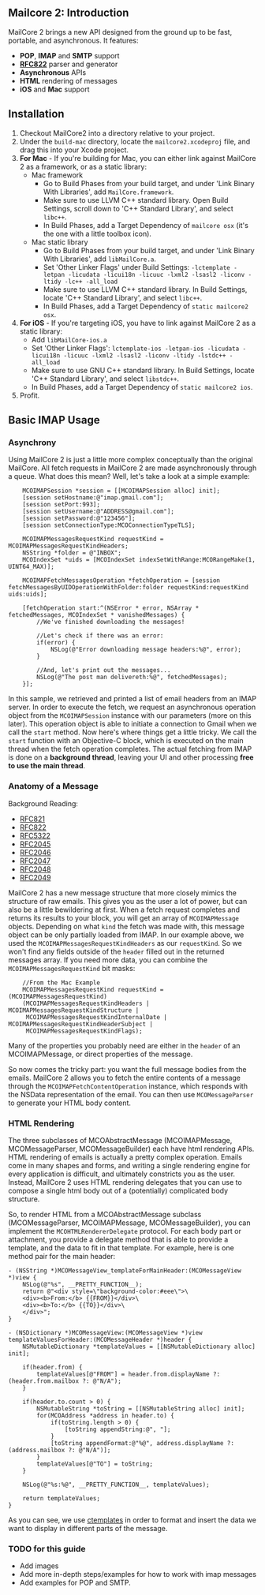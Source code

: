 ## Mailcore 2: Introduction ##

MailCore 2 brings a new API designed from the ground up to be fast, portable, and asynchronous.  It features:

- **POP**, **IMAP** and **SMTP** support
- **[RFC822](http://www.ietf.org/rfc/rfc0822.txt)** parser and generator
- **Asynchronous** APIs
- **HTML** rendering of messages
- **iOS** and **Mac** support

## Installation ##

1. Checkout MailCore2 into a directory relative to your project.
2. Under the `build-mac` directory, locate the `mailcore2.xcodeproj` file, and drag this into your Xcode project.
3. **For Mac** - If you're building for Mac, you can either link against MailCore 2 as a framework, or as a static library:
    * Mac framework
        - Go to Build Phases from your build target, and under 'Link Binary With Libraries', add `MailCore.framework`.
        - Make sure to use LLVM C++ standard library.  Open Build Settings, scroll down to 'C++ Standard Library', and select `libc++`.
        - In Build Phases, add a Target Dependency of `mailcore osx` (it's the one with a little toolbox icon).
    * Mac static library
        - Go to Build Phases from your build target, and under 'Link Binary With Libraries', add `libMailCore.a`.
        - Set 'Other Linker Flags' under Build Settings: `-lctemplate -letpan -licudata -licui18n -licuuc -lxml2 -lsasl2 -liconv -ltidy -lc++ -all_load`
        - Make sure to use LLVM C++ standard library.  In Build Settings, locate 'C++ Standard Library', and select `libc++`.
        - In Build Phases, add a Target Dependency of `static mailcore2 osx`.
4. **For iOS** - If you're targeting iOS, you have to link against MailCore 2 as a static library:
    * Add `libMailCore-ios.a`
    * Set 'Other Linker Flags': `lctemplate-ios -letpan-ios -licudata -licui18n -licuuc -lxml2 -lsasl2 -liconv -ltidy -lstdc++ -all_load`
    * Make sure to use GNU C++ standard library.  In Build Settings, locate 'C++ Standard Library', and select `libstdc++`.
    * In Build Phases, add a Target Dependency of `static mailcore2 ios`.
5. Profit.

## Basic IMAP Usage ##

### Asynchrony ###

Using MailCore 2 is just a little more complex conceptually than the original MailCore.  All fetch requests in MailCore 2 are made asynchronously through a queue.  What does this mean?  Well, let's  take a look at a simple example:

```objc
    MCOIMAPSession *session = [[MCOIMAPSession alloc] init];
    [session setHostname:@"imap.gmail.com"];
    [session setPort:993];
    [session setUsername:@"ADDRESS@gmail.com"];
    [session setPassword:@"123456"];
    [session setConnectionType:MCOConnectionTypeTLS];

    MCOIMAPMessagesRequestKind requestKind = MCOIMAPMessagesRequestKindHeaders;
    NSString *folder = @"INBOX";
    MCOIndexSet *uids = [MCOIndexSet indexSetWithRange:MCORangeMake(1, UINT64_MAX)];

    MCOIMAPFetchMessagesOperation *fetchOperation = [session fetchMessagesByUIDOperationWithFolder:folder requestKind:requestKind uids:uids];

    [fetchOperation start:^(NSError * error, NSArray * fetchedMessages, MCOIndexSet * vanishedMessages) {
        //We've finished downloading the messages!

        //Let's check if there was an error:
        if(error) {
            NSLog(@"Error downloading message headers:%@", error);
        }

        //And, let's print out the messages...
        NSLog(@"The post man delivereth:%@", fetchedMessages);
    }];
```

In this sample, we retrieved and printed a list of email headers from an IMAP server.  In order to execute the fetch, we request an asynchronous operation object from the `MCOIMAPSession` instance with our parameters (more on this later).  This operation object is able to initiate a connection to Gmail when we call the `start` method.  Now here's where things get a little tricky.  We call the `start` function with an Objective-C block, which is executed on the main thread when the fetch operation completes.  The actual fetching from IMAP is done on a **background thread**, leaving your UI and other processing **free to use the main thread**.

### Anatomy of a Message ###

Background Reading:
* [RFC821](http://tools.ietf.org/html/rfc821)
* [RFC822](http://tools.ietf.org/html/rfc822)
* [RFC5322](http://tools.ietf.org/html/rfc5322)
* [RFC2045](http://tools.ietf.org/html/rfc2045)
* [RFC2046](http://tools.ietf.org/html/rfc2046)
* [RFC2047](http://tools.ietf.org/html/rfc2047)
* [RFC2048](http://tools.ietf.org/html/rfc2048)
* [RFC2049](http://tools.ietf.org/html/rfc2049)

MailCore 2 has a new message structure that more closely mimics the structure of raw emails.  This gives you as the user a lot of power, but can also be a little bewildering at first.  When a fetch request completes and returns its results to your block, you will get an array of `MCOIMAPMessage` objects.  Depending on what `kind` the fetch was made with, this message object can be only partially loaded from IMAP.  In our example above, we used the `MCOIMAPMessagesRequestKindHeaders` as our `requestKind`.  So we won't find any fields outside of the `header` filled out in the returned messages array.  If you need more data, you can combine the `MCOIMAPMessagesRequestKind` bit masks:


```objc
    //From the Mac Example
    MCOIMAPMessagesRequestKind requestKind = (MCOIMAPMessagesRequestKind)
    (MCOIMAPMessagesRequestKindHeaders | MCOIMAPMessagesRequestKindStructure |
     MCOIMAPMessagesRequestKindInternalDate | MCOIMAPMessagesRequestKindHeaderSubject |
     MCOIMAPMessagesRequestKindFlags);
```

Many of the properties you probably need are either in the `header` of an MCOIMAPMessage, or direct properties of the message.

So now comes the tricky part: you want the full message bodies from the emails.  MailCore 2 allows you to fetch the entire contents of a message through the `MCOIMAPFetchContentOperation` instance, which responds with the NSData representation of the email.  You can then use `MCOMessageParser` to generate your HTML body content.

### HTML Rendering ###

The three subclasses of MCOAbstractMessage (MCOIMAPMessage, MCOMessageParser, MCOMessageBuilder) each have html rendering APIs.  HTML rendering of emails is actually a pretty complex operation.  Emails come in many shapes and forms, and writing a single rendering engine for every application is difficult, and ultimately constricts you as the user.  Instead, MailCore 2 uses HTML rendering delegates that you can use to compose a single html body out of a (potentially) complicated body structure.

So, to render HTML from a MCOAbstractMessage subclass (MCOMessageParser, MCOIMAPMessage, MCOMessageBuilder), you can implement the `MCOHTMLRendererDelegate` protocol.  For each body part or attachment, you provide a delegate method that is able to provide a template, and the data to fit in that template.  For example, here is one method pair for the main header:

```objc
- (NSString *)MCOMessageView_templateForMainHeader:(MCOMessageView *)view {
    NSLog(@"%s", __PRETTY_FUNCTION__);
    return @"<div style=\"background-color:#eee\">\
    <div><b>From:</b> {{FROM}}</div>\
    <div><b>To:</b> {{TO}}</div>\
    </div>";
}

- (NSDictionary *)MCOMessageView:(MCOMessageView *)view templateValuesForHeader:(MCOMessageHeader *)header {
    NSMutableDictionary *templateValues = [[NSMutableDictionary alloc] init];
    
    if(header.from) {
        templateValues[@"FROM"] = header.from.displayName ?: (header.from.mailbox ?: @"N/A");
    }
    
    if(header.to.count > 0) {
        NSMutableString *toString = [[NSMutableString alloc] init];
        for(MCOAddress *address in header.to) {
            if(toString.length > 0) {
                [toString appendString:@", "];
            }
            [toString appendFormat:@"%@", address.displayName ?: (address.mailbox ?: @"N/A")];
        }
        templateValues[@"TO"] = toString;
    }
    
    NSLog(@"%s:%@", __PRETTY_FUNCTION__, templateValues);
    
    return templateValues;
}
```

As you can see, we use [ctemplates](https://code.google.com/p/ctemplate/) in order to format and insert the data we want to display in different parts of the message.  

### TODO for this guide ###
* Add images
* Add more in-depth steps/examples for how to work with imap messages
* Add examples for POP and SMTP.
